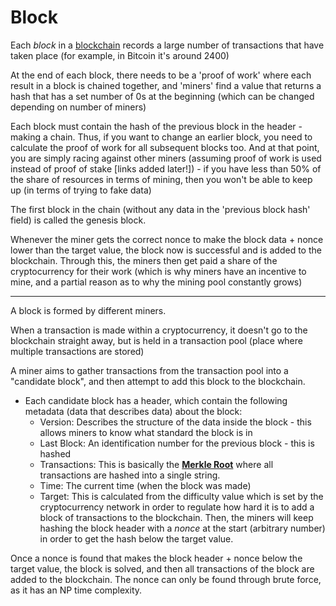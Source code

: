 # Block

Each *block* in a [blockchain](/blockchain.html) records a large number of transactions that have taken place (for example, in Bitcoin it's around 2400)

At the end of each block, there needs to be a 'proof of work' where each result in a block is chained together, and 'miners' find a value that returns a hash that has a set number of 0s at the beginning (which can be changed depending on number of miners)

Each block must contain the hash of the previous block in the header - making a chain. Thus, if you want to change an earlier block, you need to calculate the proof of work for all subsequent blocks too. And at that point, you are simply racing against other miners (assuming proof of work is used instead of proof of stake [links added later!]) - if you have less than 50% of the share of resources in terms of mining, then you won't be able to keep up (in terms of trying to fake data)

The first block in the chain (without any data in the 'previous block hash' field) is called the genesis block.

Whenever the miner gets the correct nonce to make the block data + nonce lower than the target value, the block now is successful and is added to the blockchain. Through this, the miners then get paid a share of the cryptocurrency for their work (which is why miners have an incentive to mine, and a partial reason as to why the mining pool constantly grows)

---

A block is formed by different miners.

When a transaction is made within a cryptocurrency, it doesn't go to the blockchain straight away, but is held in a transaction pool (place where multiple transactions are stored)

A miner aims to gather transactions from the transaction pool into a "candidate block", and then attempt to add this block to the blockchain.

- Each candidate block has a header, which contain the following metadata (data that describes data) about the block:
    - Version: Describes the structure of the data inside the block - this allows miners to know what standard the block is in
    - Last Block: An identification number for the previous block - this is hashed
    - Transactions: This is basically the [**Merkle Root**](/merkle-root.html) where all transactions are hashed into a single string.
    - Time: The current time (when the block was made)
    - Target: This is calculated from the difficulty value which is set by the cryptocurrency network in order to regulate how hard it is to add a block of transactions to the blockchain. Then, the miners will keep hashing the block header with a *nonce* at the start (arbitrary number) in order to get the hash below the target value.

Once a nonce is found that makes the block header + nonce below the target value, the block is solved, and then all transactions of the block are added to the blockchain. The nonce can only be found through brute force, as it has an NP time complexity.
